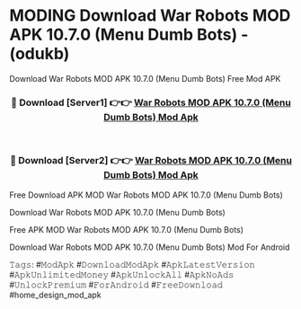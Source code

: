 # MODING Download War Robots MOD APK 10.7.0 (Menu Dumb Bots) - (odukb)
Download War Robots MOD APK 10.7.0 (Menu Dumb Bots) Free Mod APK

<div align="center">
<h3>🔴 Download [Server1] 👉👉 <a href="https://apk-comot.site?title=War_Robots_MOD_APK_10.7.0_(Menu_Dumb_Bots)">War Robots MOD APK 10.7.0 (Menu Dumb Bots) Mod Apk</a></h3><br>

<h3>🔴 Download [Server2] 👉👉 <a href="https://apk-comot.site?title=War_Robots_MOD_APK_10.7.0_(Menu_Dumb_Bots)">War Robots MOD APK 10.7.0 (Menu Dumb Bots) Mod Apk</a></h3>
</div>


Free Download APK MOD War Robots MOD APK 10.7.0 (Menu Dumb Bots)

Download War Robots MOD APK 10.7.0 (Menu Dumb Bots) 

Free APK MOD War Robots MOD APK 10.7.0 (Menu Dumb Bots) 

Download War Robots MOD APK 10.7.0 (Menu Dumb Bots) Mod For Android

𝚃𝚊𝚐𝚜: #𝙼𝚘𝚍𝙰𝚙𝚔 #𝙳𝚘𝚠𝚗𝚕𝚘𝚊𝚍𝙼𝚘𝚍𝙰𝚙𝚔 #𝙰𝚙𝚔𝙻𝚊𝚝𝚎𝚜𝚝𝚅𝚎𝚛𝚜𝚒𝚘𝚗 #𝙰𝚙𝚔𝚄𝚗𝚕𝚒𝚖𝚒𝚝𝚎𝚍𝙼𝚘𝚗𝚎𝚢 #𝙰𝚙𝚔𝚄𝚗𝚕𝚘𝚌𝚔𝙰𝚕𝚕 #𝙰𝚙𝚔𝙽𝚘𝙰𝚍𝚜 #𝚄𝚗𝚕𝚘𝚌𝚔𝙿𝚛𝚎𝚖𝚒𝚞𝚖 #𝙵𝚘𝚛𝙰𝚗𝚍𝚛𝚘𝚒𝚍 #𝙵𝚛𝚎𝚎𝙳𝚘𝚠𝚗𝚕𝚘𝚊𝚍 #home_design_mod_apk